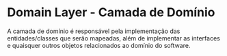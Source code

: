 # Domain Layer - Camada de Domínio

A camada de domínio é responsável pela implementação das entidades/classes que serão mapeadas, além de implementar as interfaces e quaisquer outros objetos relacionados ao domínio do software. 